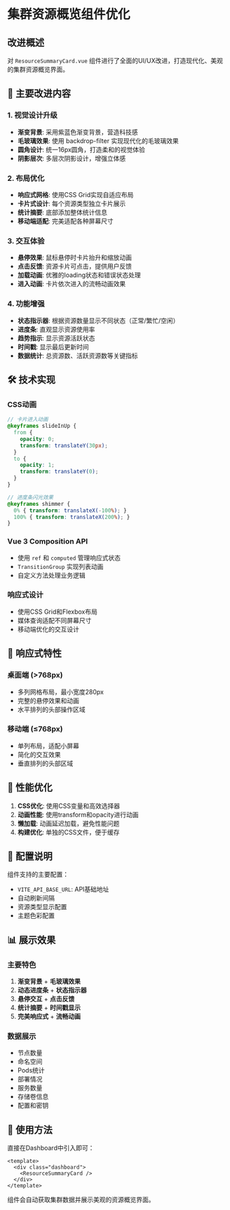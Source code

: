 # 集群资源概览组件优化

## 改进概述

对 `ResourceSummaryCard.vue` 组件进行了全面的UI/UX改进，打造现代化、美观的集群资源概览界面。

## 🎨 主要改进内容

### 1. 视觉设计升级
- **渐变背景**: 采用紫蓝色渐变背景，营造科技感
- **毛玻璃效果**: 使用 backdrop-filter 实现现代化的毛玻璃效果
- **圆角设计**: 统一16px圆角，打造柔和的视觉体验
- **阴影层次**: 多层次阴影设计，增强立体感

### 2. 布局优化
- **响应式网格**: 使用CSS Grid实现自适应布局
- **卡片式设计**: 每个资源类型独立卡片展示
- **统计摘要**: 底部添加整体统计信息
- **移动端适配**: 完美适配各种屏幕尺寸

### 3. 交互体验
- **悬停效果**: 鼠标悬停时卡片抬升和缩放动画
- **点击反馈**: 资源卡片可点击，提供用户反馈
- **加载动画**: 优雅的loading状态和错误状态处理
- **进入动画**: 卡片依次进入的流畅动画效果

### 4. 功能增强
- **状态指示器**: 根据资源数量显示不同状态（正常/繁忙/空闲）
- **进度条**: 直观显示资源使用率
- **趋势指示**: 显示资源活跃状态
- **时间戳**: 显示最后更新时间
- **数据统计**: 总资源数、活跃资源数等关键指标

## 🛠 技术实现

### CSS动画
```scss
// 卡片进入动画
@keyframes slideInUp {
  from {
    opacity: 0;
    transform: translateY(30px);
  }
  to {
    opacity: 1;
    transform: translateY(0);
  }
}

// 进度条闪光效果
@keyframes shimmer {
  0% { transform: translateX(-100%); }
  100% { transform: translateX(200%); }
}
```

### Vue 3 Composition API
- 使用 `ref` 和 `computed` 管理响应式状态
- `TransitionGroup` 实现列表动画
- 自定义方法处理业务逻辑

### 响应式设计
- 使用CSS Grid和Flexbox布局
- 媒体查询适配不同屏幕尺寸
- 移动端优化的交互设计

## 📱 响应式特性

### 桌面端 (>768px)
- 多列网格布局，最小宽度280px
- 完整的悬停效果和动画
- 水平排列的头部操作区域

### 移动端 (≤768px)
- 单列布局，适配小屏幕
- 简化的交互效果
- 垂直排列的头部区域

## 🎯 性能优化

1. **CSS优化**: 使用CSS变量和高效选择器
2. **动画性能**: 使用transform和opacity进行动画
3. **懒加载**: 动画延迟加载，避免性能问题
4. **构建优化**: 单独的CSS文件，便于缓存

## 🔧 配置说明

组件支持的主要配置：
- `VITE_API_BASE_URL`: API基础地址
- 自动刷新间隔
- 资源类型显示配置
- 主题色彩配置

## 📊 展示效果

### 主要特色
1. **渐变背景** + **毛玻璃效果**
2. **动态进度条** + **状态指示器** 
3. **悬停交互** + **点击反馈**
4. **统计摘要** + **时间戳显示**
5. **完美响应式** + **流畅动画**

### 数据展示
- 节点数量
- 命名空间
- Pods统计
- 部署情况
- 服务数量
- 存储卷信息
- 配置和密钥

## 🚀 使用方法

直接在Dashboard中引入即可：
```vue
<template>
  <div class="dashboard">
    <ResourceSummaryCard />
  </div>
</template>
```

组件会自动获取集群数据并展示美观的资源概览界面。